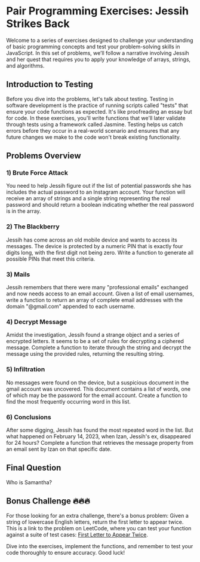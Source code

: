 # Pair Programming Exercises: Jessih Strikes Back

Welcome to a series of exercises designed to challenge your understanding of basic programming concepts and test your problem-solving skills in JavaScript. In this set of problems, we’ll follow a narrative involving Jessih and her quest that requires you to apply your knowledge of arrays, strings, and algorithms.

## Introduction to Testing

Before you dive into the problems, let's talk about testing. Testing in software development is the practice of running scripts called "tests" that ensure your code functions as expected. It's like proofreading an essay but for code. In these exercises, you'll write functions that we'll later validate through tests using a framework called Jasmine. Testing helps us catch errors before they occur in a real-world scenario and ensures that any future changes we make to the code won't break existing functionality.

## Problems Overview

### 1) Brute Force Attack

You need to help Jessih figure out if the list of potential passwords she has includes the actual password to an Instagram account. Your function will receive an array of strings and a single string representing the real password and should return a boolean indicating whether the real password is in the array.

### 2) The Blackberry

Jessih has come across an old mobile device and wants to access its messages. The device is protected by a numeric PIN that is exactly four digits long, with the first digit not being zero. Write a function to generate all possible PINs that meet this criteria.

### 3) Mails

Jessih remembers that there were many "professional emails" exchanged and now needs access to an email account. Given a list of email usernames, write a function to return an array of complete email addresses with the domain "@gmail.com" appended to each username.

### 4) Decrypt Message

Amidst the investigation, Jessih found a strange object and a series of encrypted letters. It seems to be a set of rules for decrypting a ciphered message. Complete a function to iterate through the string and decrypt the message using the provided rules, returning the resulting string.

### 5) Infiltration

No messages were found on the device, but a suspicious document in the gmail account was uncovered. This document contains a list of words, one of which may be the password for the email account. Create a function to find the most frequently occurring word in this list.

### 6) Conclusions

After some digging, Jessih has found the most repeated word in the list. But what happened on February 14, 2023, when Izan, Jessih's ex, disappeared for 24 hours? Complete a function that retrieves the message property from an email sent by Izan on that specific date.

## Final Question

Who is Samantha?

## Bonus Challenge 🔥🔥🔥

For those looking for an extra challenge, there's a bonus problem: Given a string of lowercase English letters, return the first letter to appear twice. This is a link to the problem on LeetCode, where you can test your function against a suite of test cases: [First Letter to Appear Twice](https://leetcode.com/problems/first-letter-to-appear-twice/).

Dive into the exercises, implement the functions, and remember to test your code thoroughly to ensure accuracy. Good luck!
